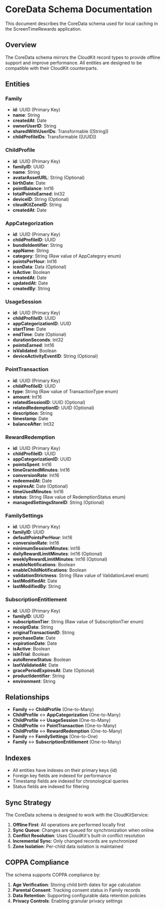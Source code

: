 # CoreData Schema Documentation

This document describes the CoreData schema used for local caching in the ScreenTimeRewards application.

## Overview

The CoreData schema mirrors the CloudKit record types to provide offline support and improve performance. All entities are designed to be compatible with their CloudKit counterparts.

## Entities

### Family
- **id**: UUID (Primary Key)
- **name**: String
- **createdAt**: Date
- **ownerUserID**: String
- **sharedWithUserIDs**: Transformable ([String])
- **childProfileIDs**: Transformable ([UUID])

### ChildProfile
- **id**: UUID (Primary Key)
- **familyID**: UUID
- **name**: String
- **avatarAssetURL**: String (Optional)
- **birthDate**: Date
- **pointBalance**: Int16
- **totalPointsEarned**: Int32
- **deviceID**: String (Optional)
- **cloudKitZoneID**: String
- **createdAt**: Date

### AppCategorization
- **id**: UUID (Primary Key)
- **childProfileID**: UUID
- **bundleIdentifier**: String
- **appName**: String
- **category**: String (Raw value of AppCategory enum)
- **pointsPerHour**: Int16
- **iconData**: Data (Optional)
- **isActive**: Boolean
- **createdAt**: Date
- **updatedAt**: Date
- **createdBy**: String

### UsageSession
- **id**: UUID (Primary Key)
- **childProfileID**: UUID
- **appCategorizationID**: UUID
- **startTime**: Date
- **endTime**: Date (Optional)
- **durationSeconds**: Int32
- **pointsEarned**: Int16
- **isValidated**: Boolean
- **deviceActivityEventID**: String (Optional)

### PointTransaction
- **id**: UUID (Primary Key)
- **childProfileID**: UUID
- **type**: String (Raw value of TransactionType enum)
- **amount**: Int16
- **relatedSessionID**: UUID (Optional)
- **relatedRedemptionID**: UUID (Optional)
- **description**: String
- **timestamp**: Date
- **balanceAfter**: Int32

### RewardRedemption
- **id**: UUID (Primary Key)
- **childProfileID**: UUID
- **appCategorizationID**: UUID
- **pointsSpent**: Int16
- **timeGrantedMinutes**: Int16
- **conversionRate**: Int16
- **redeemedAt**: Date
- **expiresAt**: Date (Optional)
- **timeUsedMinutes**: Int16
- **status**: String (Raw value of RedemptionStatus enum)
- **managedSettingsStoreID**: String (Optional)

### FamilySettings
- **id**: UUID (Primary Key)
- **familyID**: UUID
- **defaultPointsPerHour**: Int16
- **conversionRate**: Int16
- **minimumSessionMinutes**: Int16
- **dailyRewardLimitMinutes**: Int16 (Optional)
- **weeklyRewardLimitMinutes**: Int16 (Optional)
- **enableNotifications**: Boolean
- **enableChildNotifications**: Boolean
- **validationStrictness**: String (Raw value of ValidationLevel enum)
- **lastModifiedAt**: Date
- **lastModifiedBy**: String

### SubscriptionEntitlement
- **id**: UUID (Primary Key)
- **familyID**: UUID
- **subscriptionTier**: String (Raw value of SubscriptionTier enum)
- **receiptData**: String
- **originalTransactionID**: String
- **purchaseDate**: Date
- **expirationDate**: Date
- **isActive**: Boolean
- **isInTrial**: Boolean
- **autoRenewStatus**: Boolean
- **lastValidatedAt**: Date
- **gracePeriodExpiresAt**: Date (Optional)
- **productIdentifier**: String
- **environment**: String

## Relationships

- **Family** ↔ **ChildProfile** (One-to-Many)
- **ChildProfile** ↔ **AppCategorization** (One-to-Many)
- **ChildProfile** ↔ **UsageSession** (One-to-Many)
- **ChildProfile** ↔ **PointTransaction** (One-to-Many)
- **ChildProfile** ↔ **RewardRedemption** (One-to-Many)
- **Family** ↔ **FamilySettings** (One-to-One)
- **Family** ↔ **SubscriptionEntitlement** (One-to-Many)

## Indexes

- All entities have indexes on their primary keys (id)
- Foreign key fields are indexed for performance
- Timestamp fields are indexed for chronological queries
- Status fields are indexed for filtering

## Sync Strategy

The CoreData schema is designed to work with the CloudKitService:

1. **Offline First**: All operations are performed locally first
2. **Sync Queue**: Changes are queued for synchronization when online
3. **Conflict Resolution**: Uses CloudKit's built-in conflict resolution
4. **Incremental Sync**: Only changed records are synchronized
5. **Zone Isolation**: Per-child data isolation is maintained

## COPPA Compliance

The schema supports COPPA compliance by:

1. **Age Verification**: Storing child birth dates for age calculation
2. **Parental Consent**: Tracking consent status in Family records
3. **Data Retention**: Supporting configurable data retention policies
4. **Privacy Controls**: Enabling granular privacy settings